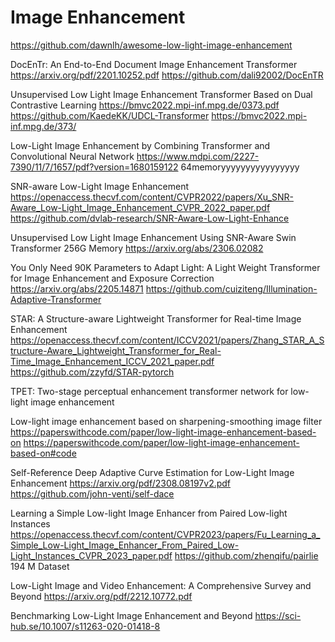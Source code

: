 # Image Enhancement

https://github.com/dawnlh/awesome-low-light-image-enhancement

DocEnTr: An End-to-End Document Image Enhancement Transformer
https://arxiv.org/pdf/2201.10252.pdf
https://github.com/dali92002/DocEnTR

Unsupervised Low Light Image Enhancement Transformer Based on Dual Contrastive Learning
https://bmvc2022.mpi-inf.mpg.de/0373.pdf
https://github.com/KaedeKK/UDCL-Transformer
https://bmvc2022.mpi-inf.mpg.de/373/

Low-Light Image Enhancement by Combining Transformer and Convolutional Neural Network
https://www.mdpi.com/2227-7390/11/7/1657/pdf?version=1680159122  64memoryyyyyyyyyyyyyyyy

SNR-aware Low-Light Image Enhancement
https://openaccess.thecvf.com/content/CVPR2022/papers/Xu_SNR-Aware_Low-Light_Image_Enhancement_CVPR_2022_paper.pdf 
https://github.com/dvlab-research/SNR-Aware-Low-Light-Enhance

Unsupervised Low Light Image Enhancement Using SNR-Aware Swin Transformer 256G Memory
https://arxiv.org/abs/2306.02082

You Only Need 90K Parameters to Adapt Light: A Light Weight Transformer for Image Enhancement and Exposure Correction
https://arxiv.org/abs/2205.14871
https://github.com/cuiziteng/Illumination-Adaptive-Transformer

STAR: A Structure-aware Lightweight Transformer for Real-time Image Enhancement
https://openaccess.thecvf.com/content/ICCV2021/papers/Zhang_STAR_A_Structure-Aware_Lightweight_Transformer_for_Real-Time_Image_Enhancement_ICCV_2021_paper.pdf
https://github.com/zzyfd/STAR-pytorch

TPET: Two-stage perceptual enhancement transformer network for low-light image enhancement

Low-light image enhancement based on sharpening-smoothing image filter
https://paperswithcode.com/paper/low-light-image-enhancement-based-on
https://paperswithcode.com/paper/low-light-image-enhancement-based-on#code

Self-Reference Deep Adaptive Curve Estimation for Low-Light Image Enhancement
https://arxiv.org/pdf/2308.08197v2.pdf
https://github.com/john-venti/self-dace

Learning a Simple Low-light Image Enhancer from Paired Low-light Instances 
https://openaccess.thecvf.com/content/CVPR2023/papers/Fu_Learning_a_Simple_Low-Light_Image_Enhancer_From_Paired_Low-Light_Instances_CVPR_2023_paper.pdf
https://github.com/zhenqifu/pairlie
194 M Dataset

Low-Light Image and Video Enhancement: A Comprehensive Survey and Beyond
https://arxiv.org/pdf/2212.10772.pdf

Benchmarking Low-Light Image Enhancement and Beyond
https://sci-hub.se/10.1007/s11263-020-01418-8

